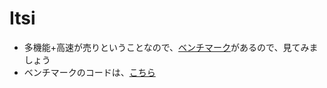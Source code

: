 # Itsi

* 多機能+高速が売りということなので、[ベンチマーク](https://itsi.fyi/benchmarks/)があるので、見てみましょう
* ベンチマークのコードは、[こちら](https://github.com/wouterken/itsi-server-benchmarks)
